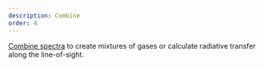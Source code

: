 ```yaml
---
description: Combine
order: 4
---
```

[Combine spectra](https://radis.readthedocs.io/en/latest/los/los.html) to create mixtures of gases or calculate radiative transfer along the line-of-sight. 
